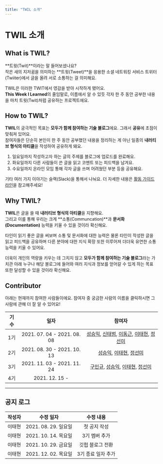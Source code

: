 ```yaml
---
title: "TWIL 소개"
---
```


# TWIL 소개

## What is TWIL?
**트윗(Twit)**이라는 말 들어보셨나요?  
작은 새의 지저귐을 의미하는 **트윗(Tweet)**을 응용한 소셜 네트워킹 서비스 트위터(Twiiter)에서 글을 올려 서로 소통하는 걸 의미해요.  

TWIL은 이러한 TWIT에서 영감을 받아 시작하게 됐어요.  
**This Week I Learned**의 줄임말로, 이름에서 알 수 있듯 각자 한 주 동안 공부한 내용을 마치 트윗(Twit)처럼 공유하는 프로젝트에요.



## How to TWIL?
**TWIL**의 궁극적인 목표는 **모두가 함께 참여하는 기술 블로그**에요. 그래서 **공유**에 초점이 맞춰져 있어요.  
참여자들은 단순히 본인이 한 주 동안 공부했던 내용을 정리하는 게 아닌 일종의 **내러티브 형식의 아티클**을 작성하여 공유하게 돼요.  


1. 일요일까지 작성하고자 하는 글의 주제를 블로그에 업로드를 완료해요.
2. 화요일까지 다른 사람들이 쓴 글을 읽고 코멘트 또는 피드백을 남겨요.
3. 수요일까지 온라인 모임 통해 각자 글을 쓰며 어려웠던 부분 등을 공유해요.


기타 여러 가지 이야기는 슬랙(Slack)을 통해서 나눠요. 더 자세한 내용은 [활동 가이드라인](https://twil.weekwith.me/writing-guideline/)을 참고해주세요!  


## Why TWIL?
**TWIL**은 글을 쓸 때 **내러티브 형식의 아티클**을 지향해요.  
그리고 이를 통해 우리는 크게 **소통(Communcation)**과 **문서화(Documentation)** 능력을 키울 수 있을 것이라 확신해요.  

타인이 읽기 좋은 글을 써보며 소통 및 문서화에 대한 능력은 물론 타인이 작성한 글을 읽고 피드백을 공유하며 다른 분야에 대한 지식 확장 또한 이루어져 더더욱 유연한 소통 능력을 키울 수 있어요.  

더욱이 개인의 역량을 키우는 데 그치지 않고 **모두가 함께 참여하는 기술 블로그**라는 가치관 아래 누구나 해당 블로그에 들어와 여러 지식과 정보를 얻어갈 수 있게 하는 목표 또한 달성할 수 있을 것이라 확신해요.  

## Contributor
아래는 현재까지 참여한 사람들이에요.
참여자 중 궁금한 사람의 이름을 클릭하시면 그 사람에 관해 더 잘 알 수 있어요!  

|기수|일자|참여자|
|:-:|:-:|:--:|
|1기|2021. 07. 04 - 2021. 08. 08|[성승익](https://github.com/iksflow), [신태범](https://github.com/TaeBeomShin), [이동근](https://github.com/gledong12), [이태현](https://weekwith.me), [정선미](https://github.com/katej927)|
|2기|2021. 08. 30 - 2021. 10. 13|[성승익](https://github.com/iksflow), [이태현](https://weekwith.me), [정선미](https://github.com/katej927)|
|3기|2021. 11. 03 - 2021. 11. 24|[구민규](https://github.com/kooku94), [성승익](https://github.com/iksflow), [이태현](https://weekwith.me), [정선미](https://github.com/katej927)|
|4기|2021. 12. 15 - ||

---

## 공지 로그

|작성자|수정 일자|수정 내용|
|:--:|:-----:|:-----:|
|이태현|2021. 08. 29. 일요일|첫 공지 작성|
|이태현|2021. 10. 14. 목요일|3기 멤버 추가|
|이태현|2021. 10. 29. 금요일|깃헙 블로그 전환|
|이태현|2021. 12. 02. 목요일|3기 종료 일자 추가|

